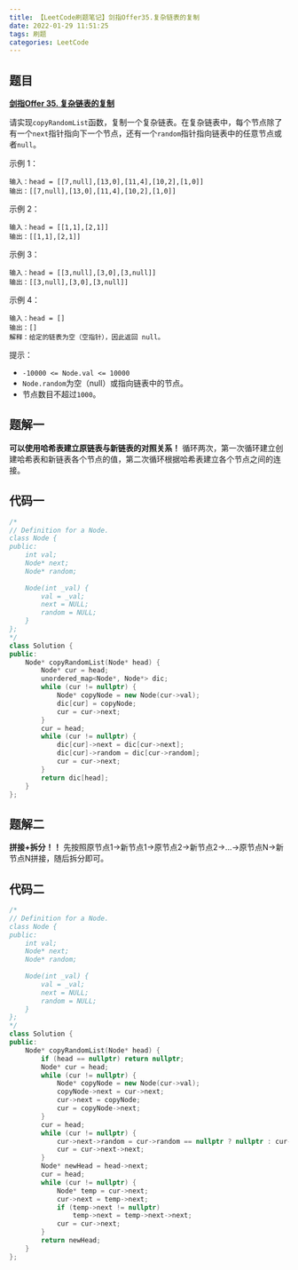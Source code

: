 ```yaml
---
title: 【LeetCode刷题笔记】剑指Offer35.复杂链表的复制
date: 2022-01-29 11:51:25
tags: 刷题
categories: LeetCode
---
```

题目
---
[**剑指Offer 35. 复杂链表的复制**](https://leetcode-cn.com/problems/fu-za-lian-biao-de-fu-zhi-lcof/)

请实现`copyRandomList`函数，复制一个复杂链表。在复杂链表中，每个节点除了有一个`next`指针指向下一个节点，还有一个`random`指针指向链表中的任意节点或者`null`。

示例 1：
```
输入：head = [[7,null],[13,0],[11,4],[10,2],[1,0]]
输出：[[7,null],[13,0],[11,4],[10,2],[1,0]]
```
示例 2：
```
输入：head = [[1,1],[2,1]]
输出：[[1,1],[2,1]]
```
示例 3：
```
输入：head = [[3,null],[3,0],[3,null]]
输出：[[3,null],[3,0],[3,null]]
```
示例 4：
```
输入：head = []
输出：[]
解释：给定的链表为空（空指针），因此返回 null。
```

提示：
* `-10000 <= Node.val <= 10000`
* `Node.random`为空（null）或指向链表中的节点。
* 节点数目不超过`1000`。
<!--more-->

题解一
---
**可以使用哈希表建立原链表与新链表的对照关系！**
循环两次，第一次循环建立创建哈希表和新链表各个节点的值，第二次循环根据哈希表建立各个节点之间的连接。

代码一
---
```cpp
/*
// Definition for a Node.
class Node {
public:
    int val;
    Node* next;
    Node* random;
    
    Node(int _val) {
        val = _val;
        next = NULL;
        random = NULL;
    }
};
*/
class Solution {
public:
    Node* copyRandomList(Node* head) {
        Node* cur = head;
        unordered_map<Node*, Node*> dic;
        while (cur != nullptr) {
            Node* copyNode = new Node(cur->val);
            dic[cur] = copyNode;
            cur = cur->next;
        }
        cur = head;
        while (cur != nullptr) {
            dic[cur]->next = dic[cur->next];
            dic[cur]->random = dic[cur->random];
            cur = cur->next;
        }
        return dic[head];
    }
};
```

题解二
---
**拼接+拆分！！**
先按照原节点1->新节点1->原节点2->新节点2->...->原节点N->新节点N拼接，随后拆分即可。

代码二
---
```cpp
/*
// Definition for a Node.
class Node {
public:
    int val;
    Node* next;
    Node* random;
    
    Node(int _val) {
        val = _val;
        next = NULL;
        random = NULL;
    }
};
*/
class Solution {
public:
    Node* copyRandomList(Node* head) {
        if (head == nullptr) return nullptr;
        Node* cur = head;
        while (cur != nullptr) {
            Node* copyNode = new Node(cur->val);
            copyNode->next = cur->next;
            cur->next = copyNode;
            cur = copyNode->next;
        }
        cur = head;
        while (cur != nullptr) {
            cur->next->random = cur->random == nullptr ? nullptr : cur->random->next;
            cur = cur->next->next;
        }
        Node* newHead = head->next;
        cur = head;
        while (cur != nullptr) {
            Node* temp = cur->next;
            cur->next = temp->next;
            if (temp->next != nullptr)
                temp->next = temp->next->next;
            cur = cur->next;
        }
        return newHead;
    }
};
```
